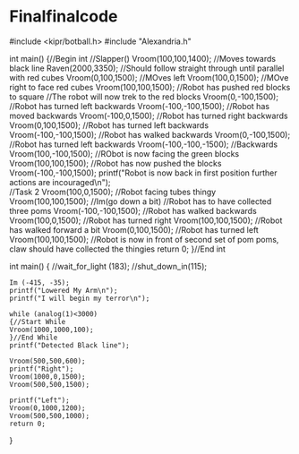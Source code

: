 # Finalfinalcode

#include <kipr/botball.h>
#include "Alexandria.h"

int main()
{//Begin int
    //Slapper()
    Vroom(100,100,1400);
      //Moves towards black line
    Raven(2000,3350);
      //Should follow straight through until parallel with red cubes
    Vroom(0,100,1500);
      //MOves left
    Vroom(100,0,1500);
      //MOve right to face red cubes
    Vroom(100,100,1500);
      //Robot has pushed red blocks to square
      //The robot will now trek to the red blocks
    Vroom(0,-100,1500);
      //Robot has turned left backwards
    Vroom(-100,-100,1500);
      //Robot has moved backwards
    Vroom(-100,0,1500);
      //Robot has turned right backwards
    Vroom(0,100,1500);
      //Robot has turned left backwards
    Vroom(-100,-100,1500);
      //Robot has walked backwards
    Vroom(0,-100,1500);
      //Robot has turned left backwards
    Vroom(-100,-100,-1500);
      //Backwards
    Vroom(100,-100,1500);
      //RObot is now facing the green blocks
    Vroom(100,100,1500); 
      //Robot has now pushed the blocks
    Vroom(-100,-100,1500);
    printf("Robot is now back in first position further actions are incouraged\n");           
    //Task 2
    Vroom(100,0,1500);
      //Robot facing tubes thingy
    Vroom(100,100,1500);
      //Im(go down a bit)
      //Robot has to have collected three poms
    Vroom(-100,-100,1500);
      //Robot has walked backwards
    Vroom(100,0,1500);
      //Robot has turned right
    Vroom(100,100,1500);
      //Robot has walked forward a bit
    Vroom(0,100,1500);
      //Robot has turned left
    Vroom(100,100,1500);
      //Robot is now in front of second set of pom poms, claw should have collected the thingies
    return 0; 
}//End int


int main()
{
    //wait_for_light (183);
    //shut_down_in(115);
    
    Im (-415, -35);
    printf("Lowered My Arm\n");
    printf("I will begin my terror\n");
    
    while (analog(1)<3000)
    {//Start While
    Vroom(1000,1000,100);
    }//End While
    printf("Detected Black line");
    
    Vroom(500,500,600);
    printf("Right");
    Vroom(1000,0,1500);
    Vroom(500,500,1500);
    
    printf("Left");
    Vroom(0,1000,1200);
    Vroom(500,500,1000);
    return 0;
}
